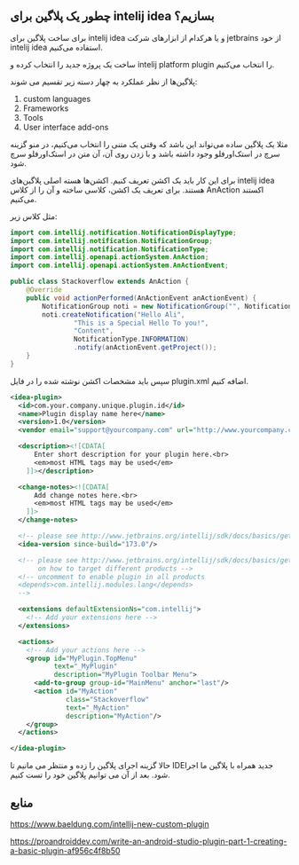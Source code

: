 چطور یک پلاگین برای intelij idea بسازیم؟
---



برای ساخت پلاگین برای intelij idea  و یا هرکدام از ابزارهای شرکت jetbrains  از خود intelij idea  استفاده می‌کنیم.

ساخت یک پروژه جدید را انتخاب کرده و intelij platform plugin را انتخاب می‌کنیم.

پلاگین‌ها از نظر عملکرد به چهار دسته زیر تقسیم می شوند:
1. custom languages
2. Frameworks
3. Tools
4. User interface add-ons 

مثلا یک پلاگین ساده می‌تواند این باشد که وقتی یک متنی را انتخاب می‌کنیم، در منو گزینه سرچ در استک‌اورفلو وجود داشته باشد و با زدن روی آن، آن متن در استک‌اور‌فلو سرچ شود.

برای این کار باید یک اکشن تعریف کنیم. اکشن‌ها هسته اصلی پلاگین‌های intelij idea  هستند.
برای تعریف یک اکشن، کلاسی ساخته و آن را از کلاس AnAction  اکستند می‌کنیم.


مثل کلاس زیر: 

```java
import com.intellij.notification.NotificationDisplayType;
import com.intellij.notification.NotificationGroup;
import com.intellij.notification.NotificationType;
import com.intellij.openapi.actionSystem.AnAction;
import com.intellij.openapi.actionSystem.AnActionEvent;

public class Stackoverflow extends AnAction {
    @Override
    public void actionPerformed(AnActionEvent anActionEvent) {
        NotificationGroup noti = new NotificationGroup("", NotificationDisplayType.BALLOON, true);
        noti.createNotification("Hello Ali",
                "This is a Special Hello To you!",
                "Content",
                NotificationType.INFORMATION)
                .notify(anActionEvent.getProject());
    }
}

```

سپس باید مشخصات اکشن نوشته شده را در فایل plugin.xml اضافه کنیم.

```xml
<idea-plugin>
  <id>com.your.company.unique.plugin.id</id>
  <name>Plugin display name here</name>
  <version>1.0</version>
  <vendor email="support@yourcompany.com" url="http://www.yourcompany.com">YourCompany</vendor>

  <description><![CDATA[
      Enter short description for your plugin here.<br>
      <em>most HTML tags may be used</em>
    ]]></description>

  <change-notes><![CDATA[
      Add change notes here.<br>
      <em>most HTML tags may be used</em>
    ]]>
  </change-notes>

  <!-- please see http://www.jetbrains.org/intellij/sdk/docs/basics/getting_started/build_number_ranges.html for description -->
  <idea-version since-build="173.0"/>

  <!-- please see http://www.jetbrains.org/intellij/sdk/docs/basics/getting_started/plugin_compatibility.html
       on how to target different products -->
  <!-- uncomment to enable plugin in all products
  <depends>com.intellij.modules.lang</depends>
  -->

  <extensions defaultExtensionNs="com.intellij">
    <!-- Add your extensions here -->
  </extensions>

  <actions>
    <!-- Add your actions here -->
    <group id="MyPlugin.TopMenu"
           text="_MyPlugin"
           description="MyPlugin Toolbar Menu">
      <add-to-group group-id="MainMenu" anchor="last"/>
      <action id="MyAction"
              class="Stackoverflow"
              text="_MyAction"
              description="MyAction"/>
    </group>
  </actions>

</idea-plugin>
```
  حالا گزینه اجرای پلاگین را زده و منتظر می مانیم تا IDEجدید همراه با پلاگین ما اجرا شود. بعد از آن می توانیم پلاگین خود را تست کنیم.


منابع
---

https://www.baeldung.com/intellij-new-custom-plugin

https://proandroiddev.com/write-an-android-studio-plugin-part-1-creating-a-basic-plugin-af956c4f8b50
